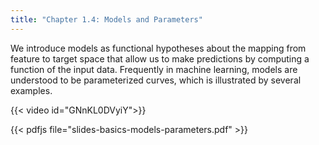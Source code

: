 ```yaml
---
title: "Chapter 1.4: Models and Parameters"
---
```

We introduce models as functional hypotheses about the mapping from feature to target space that allow us to make predictions by computing a function of the input data. Frequently in machine learning, models are understood to be parameterized curves, which is illustrated by several examples.

<!--more-->
{{< video id="GNnKL0DVyiY">}}

{{< pdfjs file="slides-basics-models-parameters.pdf" >}}